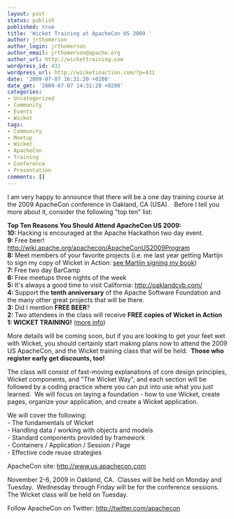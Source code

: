 ```yaml
---
layout: post
status: publish
published: true
title: 'Wicket Training at ApacheCon US 2009 '
author: jrthomerson
author_login: jrthomerson
author_email: jrthomerson@apache.org
author_url: http://wickettraining.com
wordpress_id: 431
wordpress_url: http://wicketinaction.com/?p=431
date: '2009-07-07 16:31:20 +0200'
date_gmt: '2009-07-07 14:31:20 +0200'
categories:
- Uncategorized
- Community
- Events
- Wicket
tags:
- Community
- Meetup
- Wicket
- ApacheCon
- Training
- Conference
- Presentation
comments: []
---
```

<p>I am very happy to announce that there will be a one day training course at the 2009 ApacheCon conference in Oakland, CA (USA).   Before I tell you more about it, consider the following "top ten" list:</p>
<p><strong>Top Ten Reasons You Should Attend ApacheCon US 2009:</strong><br />
<strong>10: </strong>Hacking is encouraged at the Apache Hackathon two day event.<br />
<strong>9: </strong>Free beer! <a href="http://wiki.apache.org/apachecon/ApacheConUS2009Program">http://wiki.apache.org/apachecon/ApacheConUS2009Program</a><br />
<strong>8: </strong>Meet members of your favorite projects (i.e. me last year getting Martijn to sign my copy of Wicket in Action: <a href="http://www.jeremythomerson.com/blog/2008/11/18/wicket-in-action-book-signing/">see Martijn signing my book</a>)<br />
<strong>7: </strong>Free two day BarCamp<br />
<strong>6: </strong>Free meetups three nights of the week<br />
<strong>5: </strong>It's always a good time to visit California: <a href="http://oaklandcvb.com/">http://oaklandcvb.com/</a><br />
<strong>4: </strong>Support the <strong>tenth anniversary</strong> of the Apache Software Foundation and the many other great projects that will be there.<br />
<strong>3: </strong>Did I mention <strong>FREE BEER</strong>?<br />
<strong>2: </strong>Two attendees in the class will receive <strong>FREE copies of Wicket in Action</strong><br />
<strong>1: WICKET TRAINING!</strong> (<a href="http://guest.cvent.com/EVENTS/Info/Agenda.aspx#11/03/09">more info</a>)</p>
<p>More details will be coming soon, but if you are looking to get your feet wet with Wicket, you should certainly start making plans now to attend the 2009 US ApacheCon, and the Wicket training class that will be held.  <strong>Those who register early get discounts, too!</strong></p>
<p>The class will consist of fast-moving explanations of core design principles, Wicket components, and "The Wicket Way", and each section will be followed by a coding practice where you can put into use what you just learned.  We will focus on laying a foundation - how to use Wicket, create pages, organize your application, and create a Wicket application.</p>
<p>We will cover the following:<br />
- The fundamentals of Wicket<br />
- Handling data / working with objects and models<br />
- Standard components provided by framework<br />
- Containers / Application / Session / Page<br />
- Effective code reuse strategies</p>
<p>ApacheCon site: <a href="http://www.us.apachecon.com">http://www.us.apachecon.com</a></p>
<p>November 2-6, 2009 in Oakland, CA.  Classes will be held on Monday and Tuesday.  Wednesday through Friday will be for the conference sessions.  The Wicket class will be held on Tuesday.</p>
<p>Follow ApacheCon on Twitter: <a href="http://twitter.com/apachecon">http://twitter.com/apachecon</a></p>
